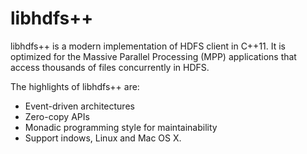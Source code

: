 libhdfs++
=========

libhdfs++ is a modern implementation of HDFS client in C++11. It is
optimized for the Massive Parallel Processing (MPP) applications that
access thousands of files concurrently in HDFS.

The highlights of libhdfs++ are:

  * Event-driven architectures
  * Zero-copy APIs
  * Monadic programming style for maintainability
  * Support indows, Linux and Mac OS X.


